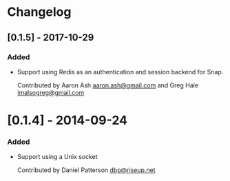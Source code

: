 # Changelog

## [0.1.5] - 2017-10-29

### Added

- Support using Redis as an authentication and session backend for
  Snap.

  Contributed by Aaron Ash <aaron.ash@gmail.com>
  and Greg Hale <imalsogreg@gmail.com>

# [0.1.4] - 2014-09-24

### Added

- Support using a Unix socket

  Contributed by Daniel Patterson <dbp@riseup.net>
